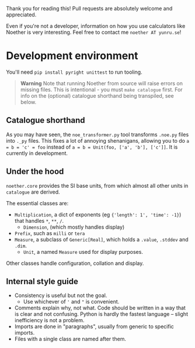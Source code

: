Thank you for reading this! Pull requests are absolutely welcome and appreciated.

Even if you're not a developer, information on how you use calculators like Noether is very interesting. Feel free to contact me `noether AT yunru.se`!

# Development environment

You'll need `pip install pyright unittest` to run tooling.

> **Warning**
> Note that running Noether from source will raise errors on missing files.
> This is intentional - you must `make catalogue` first.
> For info on the (optional) catalogue shorthand being transpiled, see below.

## Catalogue shorthand

As you may have seen, the `noe_transformer.py` tool transforms `.noe.py` files into `._py` files.
This fixes a lot of annoying shenanigans, allowing you to do `a = b = 'c' = foo` instead of `a = b = Unit(foo, ['a', 'b'], ['c']]`.
It is currently in development.

## Under the hood

`noether.core` provides the SI base units, from which almost all other units in `catalogue` are derived.

The essential classes are:

- `Multiplication`, a dict of exponents (eg `{'length': 1', 'time': -1}`) that handles `*`, `**`, `/`.
  - `Dimension`, (which mostly handles display)
- `Prefix`, such as `milli` or `tera`
- `Measure`, a subclass of `Generic[Real]`, which holds a `.value`, `.stddev` and `.dim`.
  - `Unit`, a named `Measure` used for display purposes.

Other classes handle configuration, collation and display. 

## Internal style guide

- Consistency is useful but not the goal.
  - Use whichever of `'` and `"` is convenient.
- Comments explain why, not what. Code should be written in a way that is clear and not confusing. Python is hardly the fastest language – slight inefficiency is not a problem.
- Imports are done in "paragraphs", usually from generic to specific imports.
- Files with a single class are named after them.